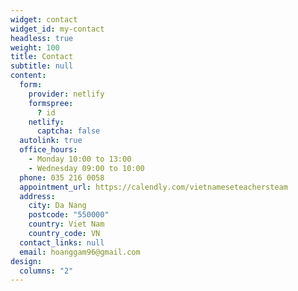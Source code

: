```yaml
---
widget: contact
widget_id: my-contact
headless: true
weight: 100
title: Contact
subtitle: null
content:
  form:
    provider: netlify
    formspree:
      ? id
    netlify:
      captcha: false
  autolink: true
  office_hours:
    - Monday 10:00 to 13:00
    - Wednesday 09:00 to 10:00
  phone: 035 216 0058
  appointment_url: https://calendly.com/vietnameseteachersteam
  address:
    city: Da Nang
    postcode: "550000"
    country: Viet Nam
    country_code: VN
  contact_links: null
  email: hoanggam96@gmail.com
design:
  columns: "2"
---
```


